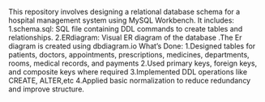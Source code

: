 This repository involves designing a relational database schema for a hospital management system using MySQL Workbench.
It includes:
1.schema.sql: SQL file containing DDL commands to create tables and relationships.
2.ERdiagram: Visual ER diagram of the database .The Er diagram is created using dbdiagram.io
What’s Done:
1.Designed tables for patients, doctors, appointments, prescriptions, medicines, departments, rooms, medical records, and payments
2.Used primary keys, foreign keys, and composite keys where required
3.Implemented DDL operations like CREATE, ALTER,etc
4.Applied basic normalization to reduce redundancy and improve structure.
